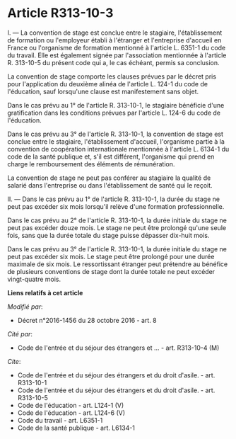 # Article R313-10-3

I. ― La convention de stage est conclue entre le stagiaire, l'établissement de formation ou l'employeur établi à l'étranger
et l'entreprise d'accueil en France ou l'organisme de formation mentionné à l'article L. 6351-1 du code du travail. Elle est
également signée par l'association mentionnée à l'article R. 313-10-5 du présent code qui a, le cas échéant, permis sa
conclusion. 

La convention de stage comporte les clauses prévues par le décret pris pour l'application du deuxième alinéa de l'article L.
124-1 du code de l'éducation, sauf lorsqu'une clause est manifestement sans objet. 

Dans le cas prévu au 1° de l'article R. 313-10-1, le stagiaire bénéficie d'une gratification dans les conditions prévues par
l'article L. 124-6 du code de l'éducation. 

Dans le cas prévu au 3° de l'article R. 313-10-1, la convention de stage est conclue entre le stagiaire, l'établissement
d'accueil, l'organisme partie à la convention de coopération internationale mentionnée à l'article L. 6134-1 du code de la
santé publique et, s'il est différent, l'organisme qui prend en charge le remboursement des éléments de rémunération. 

La convention de stage ne peut pas conférer au stagiaire la qualité de salarié dans l'entreprise ou dans l'établissement de
santé qui le reçoit. 

II. ― Dans le cas prévu au 1° de l'article R. 313-10-1, la durée du stage ne peut pas excéder six mois lorsqu'il relève d'une
formation professionnelle. 

Dans le cas prévu au 2° de l'article R. 313-10-1, la durée initiale du stage ne peut pas excéder douze mois. Le stage ne peut
être prolongé qu'une seule fois, sans que la durée totale du stage puisse dépasser dix-huit mois. 

Dans le cas prévu au 3° de l'article R. 313-10-1, la durée initiale du stage ne peut pas excéder six mois. Le stage peut être
prolongé pour une durée maximale de six mois. Le ressortissant étranger peut prétendre au bénéfice de plusieurs conventions
de stage dont la durée totale ne peut excéder vingt-quatre mois.

**Liens relatifs à cet article**

_Modifié par_:

  - Décret n°2016-1456 du 28 octobre 2016 - art. 8

_Cité par_:

  - Code de l'entrée et du séjour des étrangers et ... - art. R313-10-4 (M)

_Cite_:

  - Code de l'entrée et du séjour des étrangers et du droit d'asile. - art. R313-10-1
  - Code de l'entrée et du séjour des étrangers et du droit d'asile. - art. R313-10-5
  - Code de l'éducation - art. L124-1 (V)
  - Code de l'éducation - art. L124-6 (V)
  - Code du travail - art. L6351-1
  - Code de la santé publique - art. L6134-1
